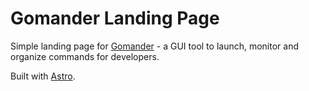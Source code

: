 # Gomander Landing Page

Simple landing page for [Gomander](https://github.com/lazylabz/gomander) - a GUI tool to launch, monitor and organize commands for developers.

Built with [Astro](https://docs.astro.build).
